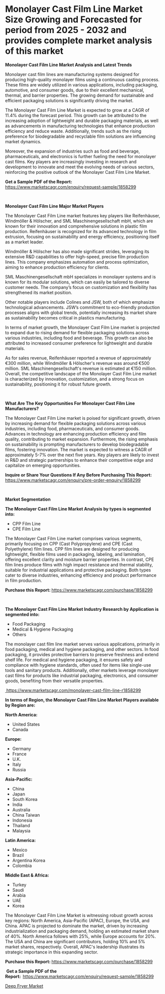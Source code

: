 <p><h1>Monolayer Cast Film Line Market Size Growing and Forecasted for period from 2025 - 2032 and provides complete market analysis of this market</h1></p><p><strong>Monolayer Cast Film Line Market Analysis and Latest Trends</strong></p>
<p><p>Monolayer cast film lines are manufacturing systems designed for producing high-quality monolayer films using a continuous casting process. These films are widely utilized in various applications, including packaging, automotive, and consumer goods, due to their excellent mechanical, thermal, and barrier properties. The growing demand for sustainable and efficient packaging solutions is significantly driving the market.</p><p>The Monolayer Cast Film Line Market is expected to grow at a CAGR of 11.4% during the forecast period. This growth can be attributed to the increasing adoption of lightweight and durable packaging materials, as well as advancements in manufacturing technologies that enhance production efficiency and reduce waste. Additionally, trends such as the rising preference for biodegradable and recyclable film solutions are influencing market dynamics. </p><p>Moreover, the expansion of industries such as food and beverage, pharmaceuticals, and electronics is further fueling the need for monolayer cast films. Key players are increasingly investing in research and development to innovate and meet the evolving needs of various sectors, reinforcing the positive outlook of the Monolayer Cast Film Line Market.</p></p>
<p><strong>Get a Sample PDF of the Report:&nbsp;</strong> <a href="https://www.marketscagr.com/enquiry/request-sample/1858299?utm_campaign=2450&utm_medium=2&utm_source=Github&utm_content=ia&utm_term=28022025&utm_id=monolayer-cast-film-line">https://www.marketscagr.com/enquiry/request-sample/1858299</a></p>
<p>&nbsp;</p>
<p><strong>Monolayer Cast Film Line Major Market Players</strong></p>
<p><p>The Monolayer Cast Film Line market features key players like Reifenhäuser, Windmöller & Hölscher, and SML Maschinengesellschaft mbH, which are known for their innovation and comprehensive solutions in plastic film production. Reifenhäuser is recognized for its advanced technology in film extrusion, focusing on sustainability and energy efficiency, positioning itself as a market leader.</p><p>Windmöller & Hölscher has also made significant strides, leveraging its extensive R&D capabilities to offer high-speed, precise film production lines. This company emphasizes automation and process optimization, aiming to enhance production efficiency for clients.</p><p>SML Maschinengesellschaft mbH specializes in monolayer systems and is known for its modular solutions, which can easily be tailored to diverse customer needs. The company’s focus on customization and flexibility has strengthened its market position.</p><p>Other notable players include Colines and JSW, both of which emphasize technological advancements. JSW’s commitment to eco-friendly production processes aligns with global trends, potentially increasing its market share as sustainability becomes critical in plastics manufacturing.</p><p>In terms of market growth, the Monolayer Cast Film Line market is projected to expand due to rising demand for flexible packaging solutions across various industries, including food and beverage. This growth can also be attributed to increased consumer preference for lightweight and durable materials.</p><p>As for sales revenue, Reifenhäuser reported a revenue of approximately €300 million, while Windmöller & Hölscher's revenue was around €500 million. SML Maschinengesellschaft's revenue is estimated at €150 million. Overall, the competitive landscape of the Monolayer Cast Film Line market is characterized by innovation, customization, and a strong focus on sustainability, positioning it for robust future growth.</p></p>
<p>&nbsp;</p>
<p><strong>What Are The Key Opportunities For Monolayer Cast Film Line Manufacturers?</strong></p>
<p><p>The Monolayer Cast Film Line market is poised for significant growth, driven by increasing demand for flexible packaging solutions across various industries, including food, pharmaceuticals, and consumer goods. Advances in technology are enhancing production efficiency and film quality, contributing to market expansion. Furthermore, the rising emphasis on sustainability is prompting manufacturers to develop biodegradable films, fostering innovation. The market is expected to witness a CAGR of approximately 5-7% over the next five years. Key players are likely to invest in R&D and strategic partnerships to enhance their competitive edge and capitalize on emerging opportunities.</p></p>
<p><strong>Inquire or Share Your Questions If Any Before Purchasing This Report:</strong> <a href="https://www.marketscagr.com/enquiry/pre-order-enquiry/1858299?utm_campaign=2450&utm_medium=2&utm_source=Github&utm_content=ia&utm_term=28022025&utm_id=monolayer-cast-film-line">https://www.marketscagr.com/enquiry/pre-order-enquiry/1858299</a></p>
<p>&nbsp;</p>
<p><strong>Market Segmentation</strong></p>
<p><strong>The Monolayer Cast Film Line Market Analysis by types is segmented into:</strong></p>
<p><ul><li>CPP Film Line</li><li>CPE Film Line</li></ul></p>
<p><p>The Monolayer Cast Film Line market comprises various segments, primarily focusing on CPP (Cast Polypropylene) and CPE (Cast Polyethylene) film lines. CPP film lines are designed for producing lightweight, flexible films used in packaging, labeling, and lamination, offering excellent clarity and moisture barrier properties. In contrast, CPE film lines produce films with high impact resistance and thermal stability, suitable for industrial applications and protective packaging. Both types cater to diverse industries, enhancing efficiency and product performance in film production.</p></p>
<p><strong>Purchase this Report:&nbsp;</strong><a href="https://www.marketscagr.com/purchase/1858299?utm_campaign=2450&utm_medium=2&utm_source=Github&utm_content=ia&utm_term=28022025&utm_id=monolayer-cast-film-line">https://www.marketscagr.com/purchase/1858299</a></p>
<p>&nbsp;</p>
<p><strong>The Monolayer Cast Film Line Market Industry Research by Application is segmented into:</strong></p>
<p><ul><li>Food Packaging</li><li>Medical & Hygiene Packaging</li><li>Others</li></ul></p>
<p><p>The monolayer cast film line market serves various applications, primarily in food packaging, medical and hygiene packaging, and other sectors. In food packaging, it provides protective barriers to preserve freshness and extend shelf life. For medical and hygiene packaging, it ensures safety and compliance with hygiene standards, often used for items like single-use tools and sanitary products. Additionally, other markets leverage monolayer cast films for products like industrial packaging, electronics, and consumer goods, benefiting from their versatile properties.</p></p>
<p><a href="https://www.marketscagr.com/monolayer-cast-film-line-r1858299?utm_campaign=2450&utm_medium=2&utm_source=Github&utm_content=ia&utm_term=28022025&utm_id=monolayer-cast-film-line">&nbsp;https://www.marketscagr.com/monolayer-cast-film-line-r1858299</a></p>
<p><strong>In terms of Region, the Monolayer Cast Film Line Market Players available by Region are:</strong></p>
<p>
    <p> <strong> North America: </strong>
        <ul>
            <li>United States</li>
            <li>Canada</li>
        </ul>
        </p> 
    <p> <strong> Europe: </strong>
        <ul>
            <li>Germany</li>
            <li>France</li>
            <li>U.K.</li>
            <li>Italy</li>
            <li>Russia</li>
        </ul>
        </p> 
    <p> <strong> Asia-Pacific: </strong>
        <ul>
            <li>China</li>
            <li>Japan</li>
            <li>South Korea</li>
            <li>India</li>
            <li>Australia</li>
            <li>China Taiwan</li>
            <li>Indonesia</li>
            <li>Thailand</li>
            <li>Malaysia</li>
        </ul>
        </p> 
    <p> <strong> Latin America: </strong>
        <ul>
            <li>Mexico</li>
            <li>Brazil</li>
            <li>Argentina Korea</li>
            <li>Colombia</li>
        </ul>
        </p> 
    <p> <strong> Middle East & Africa: </strong>
        <ul>
            <li>Turkey</li>
            <li>Saudi</li>
            <li>Arabia</li>
            <li>UAE</li>
            <li>Korea</li>
        </ul>
    </p>
    </p>
<p><p>The Monolayer Cast Film Line Market is witnessing robust growth across key regions: North America, Asia-Pacific (APAC), Europe, the USA, and China. APAC is projected to dominate the market, driven by increasing industrialization and packaging demand, holding an estimated market share of 40%. North America follows with 25%, while Europe accounts for 20%. The USA and China are significant contributors, holding 10% and 5% market shares, respectively. Overall, APAC's leadership illustrates its strategic importance in this expanding sector.</p></p>
<p><strong>Purchase this Report: </strong><a href="https://www.marketscagr.com/purchase/1858299?utm_campaign=2450&utm_medium=2&utm_source=Github&utm_content=ia&utm_term=28022025&utm_id=monolayer-cast-film-line">https://www.marketscagr.com/purchase/1858299</a></p>
<p>&nbsp;<strong>Get a Sample PDF of the Report:&nbsp;&nbsp;</strong><a href="https://www.marketscagr.com/enquiry/request-sample/1858299?utm_campaign=2450&utm_medium=2&utm_source=Github&utm_content=ia&utm_term=28022025&utm_id=monolayer-cast-film-line">https://www.marketscagr.com/enquiry/request-sample/1858299</a></p>
<p><strong></strong></p>
<p><p><a href="https://github.com/zitanebeibit9/Market-Research-Report-List-1/blob/main/deep-fryer-market.md?utm_campaign=2450&utm_medium=2&utm_source=Github&utm_content=ia&utm_term=28022025&utm_id=monolayer-cast-film-line">Deep Fryer Market</a></p></p>